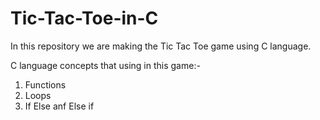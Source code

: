 # Tic-Tac-Toe-in-C
In this repository we are making the Tic Tac Toe game using C language.

C language concepts that using in this game:-
1. Functions
2. Loops
3. If Else anf Else if
